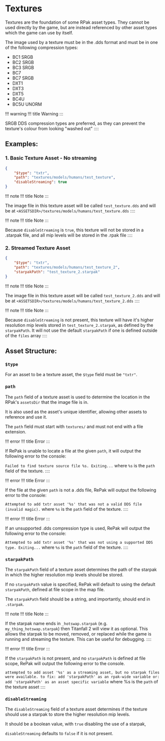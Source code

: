 # Textures

Textures are the foundation of some RPak asset types. They cannot be
used directly by the game, but are instead referenced by other asset
types which the game can use by itself.

The image used by a texture must be in the .dds format and must be in
one of the following compression types:

-   BC1 SRGB
-   BC2 SRGB
-   BC3 SRGB
-   BC7
-   BC7 SRGB
-   DXT1
-   DXT3
-   DXT5
-   BC4U
-   BC5U UNORM

!!! warning
!!! title
Warning
:::

SRGB DDS compression types are preferred, as they can prevent the
texture\'s colour from looking \"washed out\"
::::

## Examples:

### 1. Basic Texture Asset - No streaming

``` json
{
    "$type": "txtr",
    "path": "textures/models/humans/test_texture",
    "disableStreaming": true
}
```

!!! note
!!! title
Note
:::

The image file in this texture asset will be called `test_texture.dds`
and will be at `<ASSETSDIR>/textures/models/humans/test_texture.dds`
::::

!!! note
!!! title
Note
:::

Because `disableStreaming` is `true`, this texture will not be stored in
a .starpak file, and all mip levels will be stored in the .rpak file
::::

### 2. Streamed Texture Asset

``` json
{
    "$type": "txtr",
    "path": "textures/models/humans/test_texture_2",
    "starpakPath": "test_texture_2.starpak"
}
```

!!! note
!!! title
Note
:::

The image file in this texture asset will be called `test_texture_2.dds`
and will be at `<ASSETSDIR>/textures/models/humans/test_texture_2.dds`
::::

!!! note
!!! title
Note
:::

Because `disableStreaming` is not present, this texture will have it\'s
higher resolution mip levels stored in `test_texture_2.starpak`, as
defined by the `starpakPath`. It will not use the default `starpakPath`
if one is defined outside of the `files` array
::::

## Asset Structure:

### `$type`

For an asset to be a texture asset, the `$type` field must be `"txtr"`.

### `path`

The `path` field of a texture asset is used to determine the location in
the RPak\'s `assetsDir` that the image file is in.

It is also used as the asset\'s unique identifier, allowing other assets
to reference and use it.

The `path` field must start with `textures/` and must not end with a
file extension.

!!! error
!!! title
Error
:::

If RePak is unable to locate a file at the given `path`, it will output
the following error to the console:

`Failed to find texture source file %s. Exiting...` where `%s` is the
`path` field of the texture.
::::

!!! error
!!! title
Error
:::

If the file at the given `path` is not a .dds file, RePak will output
the following error to the console:

`Attempted to add txtr asset '%s' that was not a valid DDS file (invalid magic).`
where `%s` is the `path` field of the texture.
::::

!!! error
!!! title
Error
:::

If an unsupported .dds compression type is used, RePak will output the
following error to the console:

`Attempted to add txtr asset '%s' that was not using a supported DDS type. Exiting...`
where `%s` is the `path` field of the texture.
::::

### `starpakPath`

The `starpakPath` field of a texture asset determines the path of the
starpak in which the higher resolution mip levels should be stored.

If no `starpakPath` value is specified, RePak will default to using the
default `starpakPath`, defined at file scope in the map file.

The `starpakPath` field should be a string, and importantly, should end
in `.starpak`.

!!! note
!!! title
Note
:::

If the starpak name ends in `_hotswap.starpak` (e.g.
`my_thing_hotswap.starpak`) then Titanfall 2 will view it as optional.
This allows the starpak to be moved, removed, or replaced while the game
is running and streaming the texture. This can be useful for debugging.
::::

!!! error
!!! title
Error
:::

If the `starpakPath` is not present, and no `starpakPath` is defined at
file scope, RePak will output the following error to the console.

`attempted to add asset '%s' as a streaming asset, but no starpak files were available. to fix: add 'starpakPath' as an rpak-wide variable or: add 'starpakPath' as an asset specific variable`
where %s is the `path` of the texture asset
::::

### `disableStreaming`

The `disableStreaming` field of a texture asset determines if the
texture should use a starpak to store the higher resolution mip levels.

It should be a boolean value, with `true` disabling the use of a
starpak,

`disableStreaming` defaults to `false` if it is not present.
